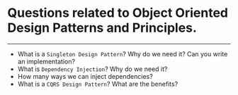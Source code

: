 # Questions related to Object Oriented Design Patterns and Principles.
---

- What is a `Singleton Design Pattern`? Why do we need it? Can you write an implementation?
- What is `Dependency Injection`? Why do we need it?
- How many ways we can inject dependencies?
- What is a `CQRS Design Pattern`? What are the benefits?